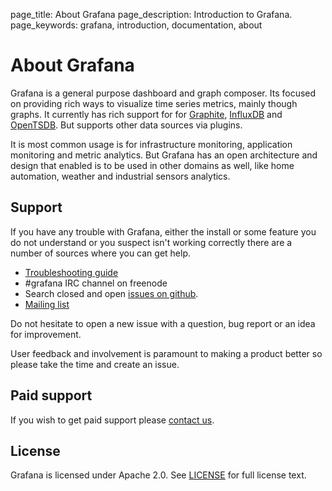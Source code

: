 page_title: About Grafana
page_description: Introduction to Grafana.
page_keywords: grafana, introduction, documentation, about

# About Grafana

Grafana is a general purpose dashboard and graph composer. Its focused on providing
rich ways to visualize time series metrics, mainly though graphs. It currently
has rich support for for [Graphite](http://graphite.readthedocs.org/en/latest/), [InfluxDB](http://influxdb.org)
and [OpenTSDB](http://opentsdb.net). But supports other data sources via plugins.

It is most common usage is for infrastructure monitoring, application monitoring and metric analytics. But Grafana
has an open architecture and design that enabled is to be used in other domains as well, like home automation,
weather and industrial sensors analytics.

## Support

If you have any trouble with Grafana, either the install or some feature you do not understand or you suspect isn't working
correctly there are a number of sources where you can get help.

- [Troubleshooting guide](../troubleshooting)
- \#grafana IRC channel on freenode
- Search closed and open [issues on github](https://github.com/grafana/grafana/issues).
- [Mailing list](https://groups.io/org/groupsio/grafana)

Do not hesitate to open a new issue with a question, bug report or an idea for improvement.

User feedback and involvement is paramount to making a product better so please take the time and create an issue.

## Paid support
If you wish to get paid support please [contact us](mailto:contact@grafana.org).

## License

Grafana is licensed under Apache 2.0. See [LICENSE](https://github.com/grafana/grafana/blob/master/LICENSE.mdhttps://github.com/grafana/grafana/blob/master/LICENSE.md)
for full license text.


